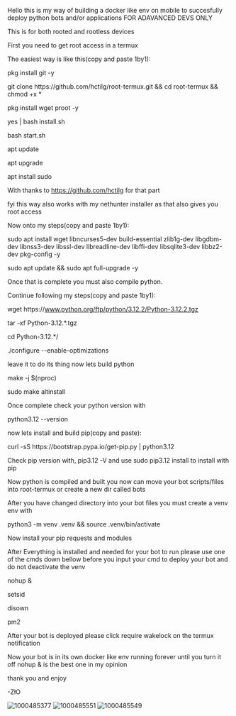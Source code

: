 Hello this is my way of building a docker like env on mobile to succesfully deploy python bots and/or applications FOR ADAVANCED DEVS ONLY

This is for both rooted and rootless devices

First you need to get root access in a termux

The easiest way is like this(copy and paste 1by1):

pkg install git -y

git clone https://<i></i>github.com/hctilg/root-termux.git && cd root-termux && chmod +x *

pkg install wget proot -y

yes | bash install.sh

bash start.sh

apt update

apt upgrade

apt install sudo

With thanks to https://github.com/hctilg for that part 

fyi this way also works with my nethunter installer as that also gives you root access

Now onto my steps(copy and paste 1by1):

sudo apt install wget libncurses5-dev build-essential zlib1g-dev libgdbm-dev libnss3-dev libssl-dev libreadline-dev libffi-dev libsqlite3-dev libbz2-dev pkg-config -y

sudo apt update && sudo apt full-upgrade -y

Once that is complete you must also compile python.

Continue following my steps(copy and paste 1by1):

wget https://<i></i>www.python.org/ftp/python/3.12.2/Python-3.12.2.tgz

tar -xf Python-3.12.*.tgz

cd Python-3.12.*/

./configure --enable-optimizations

leave it to do its thing now lets build python

make -j $(nproc)

sudo make altinstall

Once complete check your python version with

python3.12 --version

now lets install and build pip(copy and paste):

curl -sS https://<i></i>bootstrap.pypa.io/get-pip.py | python3.12

Check pip version with, pip3.12 -V and use sudo pip3.12 install to install with pip

Now python is compiled and built you now can move your bot scripts/files into root-termux or create a new dir called bots

After you have changed directory into your bot files you must create a venv env with 

python3 -m venv .venv && source .venv/bin/activate

Now install your pip requests and modules 

After Everything is installed and needed for your bot to run please use one of the cmds down bellow before you input your cmd to deploy your bot and do not deactivate the venv

nohup &

setsid

disown

pm2

After your bot is deployed please click require wakelock on the termux notification 

Now your bot is in its own docker like env running forever until you turn it off nohup & is the best one in my opinion


thank you and enjoy

-ZłO

![1000485377](https://github.com/user-attachments/assets/487db380-9c2a-4d31-92bf-2b2c91dab1ab)
![1000485551](https://github.com/user-attachments/assets/183adcbd-8696-446e-b6cd-7ae95fa59db1)
![1000485549](https://github.com/user-attachments/assets/13db350b-7f09-4d11-b197-9d6320fd065f)
